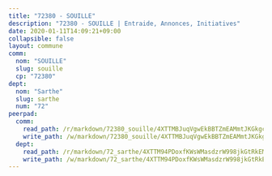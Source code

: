 ```yaml
---
title: "72380 - SOUILLE"
description: "72380 - SOUILLE | Entraide, Annonces, Initiatives"
date: 2020-01-11T14:09:21+09:00
collapsible: false
layout: commune
comm:
  nom: "SOUILLE"
  slug: souille
  cp: "72380"
dept:
  nom: "Sarthe"
  slug: sarthe
  num: "72"
peerpad:
  comm:
    read_path: /r/markdown/72380_souille/4XTTMBJuqVgwEkBBTZmEAMmtJKGkgcihCY1nZRw3bWkEDoGcf
    write_path: /w/markdown/72380_souille/4XTTMBJuqVgwEkBBTZmEAMmtJKGkgcihCY1nZRw3bWkEDoGcf-K3TgUSrFbAfWg952Cnovry8DjV6KPMq7crykpwSCQjx81nEVF3KbCWe1FFk7ALLoZZj45eJ4bT7y7LrWFiiztsGqLRim9xKE4mAH3SKAxAv13ZE45fA7SVe9MWUnzN6wBcrNaod9
  dept:
    read_path: /r/markdown/72_sarthe/4XTTM94PDoxfKWsWMasdzrW998jkGtRkEM3CSUC42xSpuJKZ5
    write_path: /w/markdown/72_sarthe/4XTTM94PDoxfKWsWMasdzrW998jkGtRkEM3CSUC42xSpuJKZ5-K3TgTpjFyG67yVeuXvSAfSYzY4Yx2FMtDhgpv5HM2EDBJRVMn95z33xx4XjRNYNVaVsBPQ1t4pG9MoyNqwTqa8mcnEUB8rK4BMVbvUhCtGWCPSFnDCaT8GJTyimDgsCirLN3zswh
---
```


